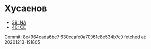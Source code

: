 # Хусаенов
- [39: NA](39.md)
- [40: CE](40.md)

Commit: 8e4964cada6be7f630ccafe0a70061e8e534b7c0
 fetched at: 20201213-191805
